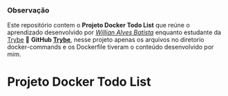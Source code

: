 ### Observação

Este repositório contem o **Projeto Docker Todo List** que reúne o aprendizado desenvolvido por _[Willian Alves Batista](https://www.linkedin.com/in/willian-alves-batista-60aa6a180/)_ enquanto estudante da [Trybe](https://www.betrybe.com/) :rocket:
**GitHub [Trybe](https://github.com/tryber)**, nesse projeto apenas os arquivos no diretorio docker-commands e os Dockerfile tiveram o conteúdo desenvolvido por mim.

# Projeto Docker Todo List

